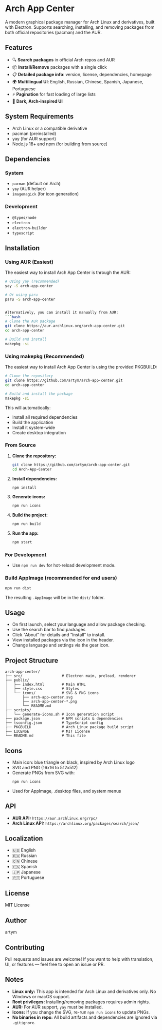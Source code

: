 # Arch App Center

A modern graphical package manager for Arch Linux and derivatives, built with Electron. Supports searching, installing, and removing packages from both official repositories (pacman) and the AUR.

## Features

- 🔍 **Search packages** in official Arch repos and AUR
- 📦 **Install/Remove** packages with a single click
- 📋 **Detailed package info**: version, license, dependencies, homepage
- 🌍 **Multilingual UI**: English, Russian, Chinese, Spanish, Japanese, Portuguese
- ⚡ **Pagination** for fast loading of large lists
- 🎨 **Dark, Arch-inspired UI**

## System Requirements

- Arch Linux or a compatible derivative
- pacman (preinstalled)
- yay (for AUR support)
- Node.js 18+ and npm (for building from source)

## Dependencies

### System
- `pacman` (default on Arch)
- `yay` (AUR helper)
- `imagemagick` (for icon generation)

### Development
- `@types/node`
- `electron`
- `electron-builder`
- `typescript`

## Installation

### Using AUR (Easiest)

The easiest way to install Arch App Center is through the AUR:

```bash
# Using yay (recommended)
yay -S arch-app-center

# Or using paru
paru -S arch-app-center


Alternatively, you can install it manually from AUR:
```bash
# Clone the AUR package
git clone https://aur.archlinux.org/arch-app-center.git
cd arch-app-center

# Build and install
makepkg -si
```

### Using makepkg (Recommended)

The easiest way to install Arch App Center is using the provided PKGBUILD:

```bash
# Clone the repository
git clone https://github.com/artym/arch-app-center.git
cd arch-app-center

# Build and install the package
makepkg -si
```

This will automatically:
- Install all required dependencies
- Build the application
- Install it system-wide
- Create desktop integration

### From Source

1. **Clone the repository:**
   ```bash
   git clone https://github.com/artym/arch-app-center.git
   cd Arch-App-Center
   ```
2. **Install dependencies:**
   ```bash
   npm install
   ```
3. **Generate icons:**
   ```bash
   npm run icons
   ```
4. **Build the project:**
   ```bash
   npm run build
   ```
5. **Run the app:**
   ```bash
   npm start
   ```

### For Development
- Use `npm run dev` for hot-reload development mode.

### Build AppImage (recommended for end users)
```bash
npm run dist
```
The resulting `.AppImage` will be in the `dist/` folder.

## Usage

- On first launch, select your language and allow package checking.
- Use the search bar to find packages.
- Click "About" for details and "Install" to install.
- View installed packages via the icon in the header.
- Change language and settings via the gear icon.

## Project Structure

```
arch-app-center/
├── src/                  # Electron main, preload, renderer
├── public/
│   ├── index.html        # Main HTML
│   ├── style.css         # Styles
│   └── icons/            # SVG & PNG icons
│       ├── arch-app-center.svg
│       ├── arch-app-center-*.png
│       └── README.md
├── scripts/
│   └── generate-icons.sh # Icon generation script
├── package.json          # NPM scripts & dependencies
├── tsconfig.json         # TypeScript config
├── PKGBUILD              # Arch Linux package build script
├── LICENSE               # MIT License
└── README.md             # This file
```

## Icons

- Main icon: blue triangle on black, inspired by Arch Linux logo
- SVG and PNG (16x16 to 512x512)
- Generate PNGs from SVG with:
  ```bash
  npm run icons
  ```
- Used for AppImage, .desktop files, and system menus

## API

- **AUR API:** `https://aur.archlinux.org/rpc/`
- **Arch Linux API:** `https://archlinux.org/packages/search/json/`

## Localization

- 🇺🇸 English
- 🇷🇺 Russian
- 🇨🇳 Chinese
- 🇪🇸 Spanish
- 🇯🇵 Japanese
- 🇵🇹 Portuguese

## License

MIT License

## Author

artym

## Contributing

Pull requests and issues are welcome! If you want to help with translation, UI, or features — feel free to open an issue or PR.

## Notes
- **Linux only:** This app is intended for Arch Linux and derivatives only. No Windows or macOS support.
- **Root privileges:** Installing/removing packages requires admin rights.
- **AUR:** For AUR support, `yay` must be installed.
- **Icons:** If you change the SVG, re-run `npm run icons` to update PNGs.
- **No binaries in repo:** All build artifacts and dependencies are ignored via `.gitignore`. 
